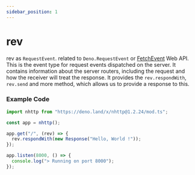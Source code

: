 ```yaml
---
sidebar_position: 1
---
```


# rev

rev as `RequestEvent`. related to `Deno.RequestEvent` or
[FetchEvent](https://developer.mozilla.org/en-US/docs/Web/API/FetchEvent) Web API. This
is the event type for request events dispatched on the server. It
contains information about the server routers, including the request and how the
receiver will treat the response. It provides the `rev.respondWith`, `rev.send`
and more method, which allows us to provide a response to this.

### Example Code
```js
import nhttp from "https://deno.land/x/nhttp@1.2.24/mod.ts";

const app = nhttp();

app.get("/", (rev) => {
  rev.respondWith(new Response("Hello, World !"));
});

app.listen(8000, () => {
  console.log("> Running on port 8000");
});
```
